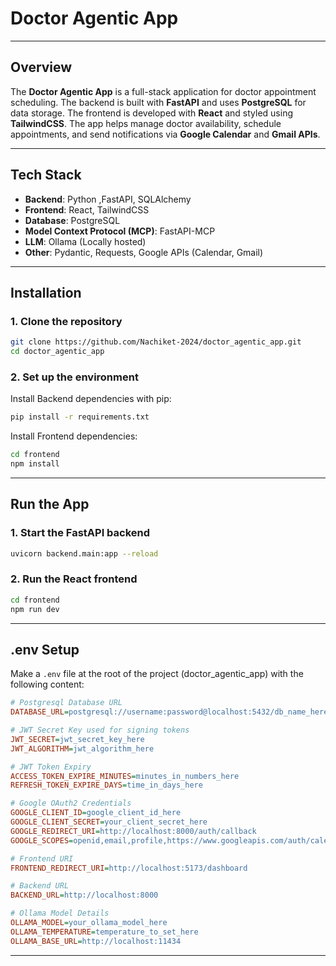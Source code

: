 # Doctor Agentic App

---

## Overview

The **Doctor Agentic App** is a full-stack application for doctor appointment scheduling. The backend is built with **FastAPI** and uses **PostgreSQL** for data storage. The frontend is developed with **React** and styled using **TailwindCSS**. The app helps manage doctor availability, schedule appointments, and send notifications via **Google Calendar** and **Gmail APIs**.

---

## Tech Stack

- **Backend**: Python ,FastAPI, SQLAlchemy 
- **Frontend**: React, TailwindCSS
- **Database**: PostgreSQL
- **Model Context Protocol (MCP)**: FastAPI-MCP
- **LLM**: Ollama (Locally hosted)
- **Other**: Pydantic, Requests, Google APIs (Calendar, Gmail)

---

## Installation

### 1. Clone the repository

```bash
git clone https://github.com/Nachiket-2024/doctor_agentic_app.git
cd doctor_agentic_app
```

### 2. Set up the environment

Install Backend dependencies with pip:

```bash
pip install -r requirements.txt
```

Install Frontend dependencies:

```bash
cd frontend
npm install
```

---

## Run the App

### 1. Start the FastAPI backend

```bash
uvicorn backend.main:app --reload
```

### 2. Run the React frontend

```bash
cd frontend
npm run dev
```

---

## .env Setup

Make a `.env` file at the root of the project (doctor_agentic_app) with the following content:

```ini
# Postgresql Database URL
DATABASE_URL=postgresql://username:password@localhost:5432/db_name_here

# JWT Secret Key used for signing tokens
JWT_SECRET=jwt_secret_key_here
JWT_ALGORITHM=jwt_algorithm_here

# JWT Token Expiry
ACCESS_TOKEN_EXPIRE_MINUTES=minutes_in_numbers_here
REFRESH_TOKEN_EXPIRE_DAYS=time_in_days_here

# Google OAuth2 Credentials
GOOGLE_CLIENT_ID=google_client_id_here
GOOGLE_CLIENT_SECRET=your_client_secret_here
GOOGLE_REDIRECT_URI=http://localhost:8000/auth/callback
GOOGLE_SCOPES=openid,email,profile,https://www.googleapis.com/auth/calendar,https://www.googleapis.com/auth/gmail.send

# Frontend URI
FRONTEND_REDIRECT_URI=http://localhost:5173/dashboard

# Backend URL
BACKEND_URL=http://localhost:8000

# Ollama Model Details
OLLAMA_MODEL=your_ollama_model_here
OLLAMA_TEMPERATURE=temperature_to_set_here
OLLAMA_BASE_URL=http://localhost:11434
```

---
